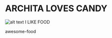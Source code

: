# ARCHITA LOVES CANDY


![alt text](http://www.golden-retriever.com/wp-content/uploads/2015/06/cute-golden-retriever-happy-puppies.jpg "Cute Dog")
I LIKE FOOD


awesome-food
